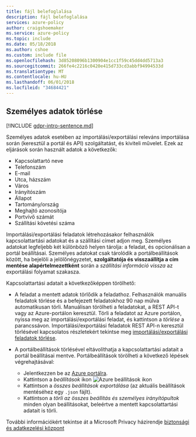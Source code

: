 ```yaml
---
title: fájl belefoglalása
description: fájl belefoglalása
services: azure-policy
author: craigshoemaker
ms.service: azure-policy
ms.topic: include
ms.date: 05/18/2018
ms.author: cshoe
ms.custom: include file
ms.openlocfilehash: 3d85208096b1300904e1cc1f59c45dd4dd5713a3
ms.sourcegitcommit: 266fe4c2216c0420e415d733cd3abbf94994533d
ms.translationtype: MT
ms.contentlocale: hu-HU
ms.lasthandoff: 06/01/2018
ms.locfileid: "34684421"
---
```

## <a name="deleting-personal-information"></a>Személyes adatok törlése

[!INCLUDE [gdpr-intro-sentence.md](gdpr-intro-sentence.md)]

Személyes adatok esetében az importálási/exportálási releváns importálása során (keresztül a portál és API) szolgáltatást, és kiviteli művelet. Ezek az eljárások során használt adatok a következők:

- Kapcsolattartó neve
- Telefonszám
- E-mail
- Utca, házszám
- Város
- Irányítószám
- Állapot
- Tartomány/ország
- Meghajtó azonosítója
- Portvívő számát
- Szállítási követési száma

Importálási/exportálási feladatok létrehozásakor felhasználók kapcsolattartási adatokat és a szállítási címet adjon meg. Személyes adatokat legfeljebb két különböző helyen tárolja: a feladat, és opcionálisan a portál beállításai. Személyes adatokat csak tárolódik a portálbeállítások között, ha bejelöli a jelölőnégyzetet, **szolgáltatója és visszaállítja a cím mentése alapértelmezettként** során a *szállítási információ vissza* az exportálási folyamat szakasza.

Kapcsolattartási adatait a következőképpen törölhető:

- A feladat a mentett adatok törlődik a feladathoz. Felhasználók manuális feladatok törlése és a befejezett feladatokhoz 90 nap múlva automatikusan törli. Manuálisan törölheti a feladatokat, a REST API-t vagy az Azure-portálon keresztül. Törli a feladatot az Azure portálon, nyissa meg az importálási/exportálási feladat, és kattintson a *törlése* a parancssávon. Importálási/exportálási feladatok REST API-n keresztül törlésével kapcsolatos részletekért tekintse meg [importálási/exportálási feladatok törlése](../articles/storage/common/storage-import-export-cancelling-and-deleting-jobs.md).

- A portálbeállítások törlésével eltávolíthatja a kapcsolattartási adatait a portál beállításai mentve. Portálbeállítások törölheti a következő lépések végrehajtásával:
  - Jelentkezzen be az [Azure portálra](https://portal.azure.com).
  - Kattintson a *beállítások* ikon ![Azure beállítások ikon](media/storage-import-export-delete-personal-info/azure-settings-icon.png)
  - Kattintson a *összes beállítások exportálása* (az aktuális beállítások mentéséhez egy `.json` fájlt).
  - Kattintson a *törli az összes beállítás és személyes irányítópultok* minden olyan beállításokat, beleértve a mentett kapcsolattartási adatait is törli.

További információkért tekintse át a Microsoft Privacy házirendje [biztonsági és adatkezelési központ](https://www.microsoft.com/trustcenter)